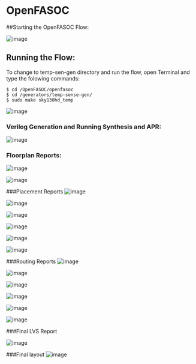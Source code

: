 # OpenFASOC
##Starting the OpenFASOC Flow:

![image](https://user-images.githubusercontent.com/110731913/200114897-e1b3e0fd-192b-4c3f-a88e-c237eba90370.png)

## Running the Flow:
To change to temp-sen-gen directory and run the flow, open Terminal and type the folowing commands:

```
$ cd /OpenFASOC/openfasoc
$ cd /generators/temp-sense-gen/ 
$ sudo make sky130hd_temp
```
![image](https://user-images.githubusercontent.com/110731913/200115039-6aaa9cc4-9424-4e61-a0f9-67e8ac5981e6.png)

### Verilog Generation and Running Synthesis and APR:
![image](https://user-images.githubusercontent.com/110731913/200115062-fd4a627c-1df3-4d99-b7cb-771e771838a0.png)
### Floorplan Reports:
![image](https://user-images.githubusercontent.com/110731913/200115089-9254fe4d-0c78-4937-902f-99c2fd2c3084.png)

![image](https://user-images.githubusercontent.com/110731913/200115096-af4af5a6-e4f6-4246-be03-a0448a4779b0.png)

###Placement Reports
![image](https://user-images.githubusercontent.com/110731913/200115104-9418f65a-8341-44e1-8414-98371fed50f5.png)

![image](https://user-images.githubusercontent.com/110731913/200115108-1c8cbdb0-879a-4020-abd7-1e21874a268a.png)

![image](https://user-images.githubusercontent.com/110731913/200115116-895410ec-eb67-405f-8cf2-124c70dca311.png)

![image](https://user-images.githubusercontent.com/110731913/200115120-7986455f-00eb-4fa9-b0bd-31ebedc293ca.png)

![image](https://user-images.githubusercontent.com/110731913/200115125-87dac126-77b4-4a79-9f46-f6b936a63b30.png)

![image](https://user-images.githubusercontent.com/110731913/200115129-593b5f7a-d77f-425b-999a-473b0af26949.png)

###Routing Reports
![image](https://user-images.githubusercontent.com/110731913/200115143-27e1f7a6-eaec-40aa-8792-bc9659899337.png)

![image](https://user-images.githubusercontent.com/110731913/200115151-2cdf17b9-5971-4581-8858-7d50e6d3d124.png)

![image](https://user-images.githubusercontent.com/110731913/200115163-cc336d82-7b21-4020-891f-305258312ecf.png)

![image](https://user-images.githubusercontent.com/110731913/200115171-7426b798-949e-4dd1-8039-0c45bb5f7d0a.png)

![image](https://user-images.githubusercontent.com/110731913/200115178-9eb20a07-4be1-4a38-8694-b1639b5176c0.png)

![image](https://user-images.githubusercontent.com/110731913/200115189-5dedc20a-20ac-4dd7-a95a-9568294c2d2f.png)

###Final LVS Report

![image](https://user-images.githubusercontent.com/110731913/200115201-bae7a7e7-92f9-4c41-a5fb-d7f89593ed82.png)

###Final layout
![image](https://user-images.githubusercontent.com/110731913/200115214-160d06eb-0be9-4425-8f09-318b7cc606c0.png)

